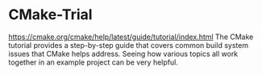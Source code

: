 # CMake-Trial
https://cmake.org/cmake/help/latest/guide/tutorial/index.html
The CMake tutorial provides a step-by-step guide that covers common build system issues that CMake helps address. 
Seeing how various topics all work together in an example project can be very helpful.
